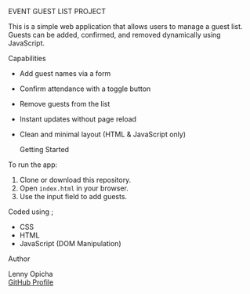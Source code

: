 EVENT GUEST LIST PROJECT

This is a simple web application that allows users to manage a guest list. Guests can be added, confirmed, and removed dynamically using JavaScript.

Capabilities 

- Add guest names via a form
- Confirm attendance with a toggle button
- Remove guests from the list
- Instant updates without page reload
- Clean and minimal layout (HTML & JavaScript only)
 
  Getting Started

To run the app:

1. Clone or download this repository.
2. Open `index.html` in your browser.
3. Use the input field to add guests.

Coded using ;
- CSS
- HTML
- JavaScript (DOM Manipulation)

Author

Lenny Opicha  
[GitHub Profile](https://github.com/Lenny-Opicha)
